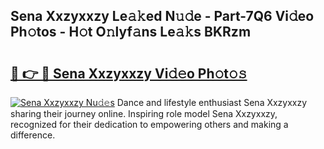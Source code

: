 ## Sena Xxzyxxzy Le𝚊𝚔ed N𝚞𝚍e - Part-7Q6 Vi𝚍eo Ph𝚘tos - H𝚘t O𝚗lyf𝚊ns Le𝚊𝚔s BKRzm

# <h2><a href="http://hf7p30.feru.top/?c=Sena+Xxzyxxzy">🔗 👉 🔴 Sena Xxzyxxzy Vi𝚍𝚎o Ph𝚘t𝚘𝚜</a></h2>

[![Sena Xxzyxxzy Nu𝚍𝚎s](https://i.imgur.com/0TWrTi3.gif)](http://hf7p30.feru.top/?c=Sena+Xxzyxxzy)
Dance and lifestyle enthusiast Sena Xxzyxxzy sharing their journey online. Inspiring role model Sena Xxzyxxzy, recognized for their dedication to empowering others and making a difference. 
